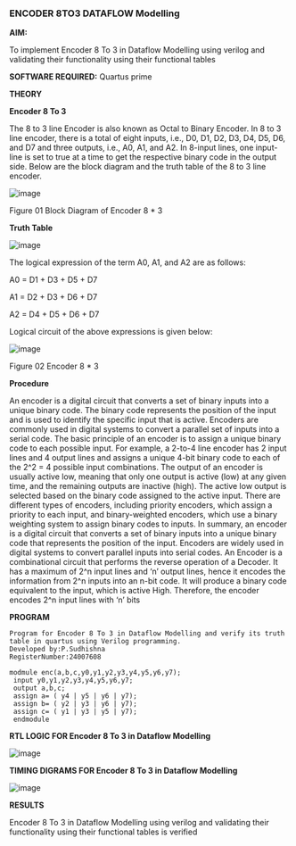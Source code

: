 ### ENCODER 8TO3 DATAFLOW Modelling

**AIM:**

To implement  Encoder 8 To 3 in Dataflow Modelling using verilog and validating their functionality using their functional tables

**SOFTWARE REQUIRED:** Quartus prime

**THEORY**

**Encoder 8 To 3**

The 8 to 3 line Encoder is also known as Octal to Binary Encoder. In 8 to 3 line encoder, there is a total of eight inputs, i.e., D0, D1, D2, D3, D4, D5, D6, and D7 and three outputs, i.e., A0, A1, and A2. In 8-input lines, one input-line is set to true at a time to get the respective binary code in the output side. Below are the block diagram and the truth table of the 8 to 3 line encoder.

![image](https://github.com/naavaneetha/ENCODER8TO3DATAFLOW/assets/154305477/0bc242c1-eb9e-4c47-afe5-30428470efc3)

Figure 01  Block Diagram of Encoder 8 * 3

**Truth Table**

![image](https://github.com/naavaneetha/ENCODER8TO3DATAFLOW/assets/154305477/35496b14-ae6e-4cd1-9abd-d6736b576575)

The logical expression of the term A0, A1, and A2 are as follows:

A0 = D1 + D3 + D5 + D7

A1 = D2 + D3 + D6 + D7

A2 = D4 + D5 + D6 + D7

Logical circuit of the above expressions is given below:

![image](https://github.com/naavaneetha/ENCODER8TO3DATAFLOW/assets/154305477/95acaee6-c873-4c75-89eb-ef09fb158053)

Figure 02  Encoder 8 * 3

**Procedure**

An encoder is a digital circuit that converts a set of binary inputs into a unique binary code. The
 binary code represents the position of the input and is used to identify the specific input that is
 active. Encoders are commonly used in digital systems to convert a parallel set of inputs into a
 serial code.
 The basic principle of an encoder is to assign a unique binary code to each possible input. For
 example, a 2-to-4 line encoder has 2 input lines and 4 output lines and assigns a unique 4-bit
 binary code to each of the 2^2 = 4 possible input combinations. The output of an encoder is
 usually active low, meaning that only one output is active (low) at any given time, and the
 remaining outputs are inactive (high). The active low output is selected based on the binary code
 assigned to the active input.
 There are different types of encoders, including priority encoders, which assign a priority to each
 input, and binary-weighted encoders, which use a binary weighting system to assign binary codes
 to inputs. In summary, an encoder is a digital circuit that converts a set of binary inputs into a
 unique binary code that represents the position of the input. Encoders are widely used in digital
 systems to convert parallel inputs into serial codes.
 An Encoder is a combinational circuit that performs the reverse operation of a Decoder. It has a
 maximum of 2^n input lines and ‘n’ output lines, hence it encodes the information from 2^n inputs
 into an n-bit code. It will produce a binary code equivalent to the input, which is active High.
 Therefore, the encoder encodes 2^n input lines with ‘n’ bits

**PROGRAM**
```
Program for Encoder 8 To 3 in Dataflow Modelling and verify its truth table in quartus using Verilog programming. 
Developed by:P.Sudhishna
RegisterNumber:24007608
```
```
modmule enc(a,b,c,y0,y1,y2,y3,y4,y5,y6,y7);
 input y0,y1,y2,y3,y4,y5,y6,y7;
 output a,b,c;
 assign a= ( y4 | y5 | y6 | y7);
 assign b= ( y2 | y3 | y6 | y7);
 assign c= ( y1 | y3 | y5 | y7);
 endmodule
```


**RTL LOGIC FOR Encoder 8 To 3 in Dataflow Modelling**

![image](https://github.com/user-attachments/assets/9d6bddad-5956-47bc-abff-93957ec9abb6)


**TIMING DIGRAMS FOR Encoder 8 To 3 in Dataflow Modelling**

![image](https://github.com/user-attachments/assets/b908e331-7d22-466b-ae17-bc5965ee035d)


**RESULTS**

Encoder 8 To 3 in Dataflow Modelling using verilog and validating their functionality using their functional tables is verified




